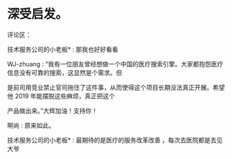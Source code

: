 # 深受启发。

评论区：

技术服务公司的小老板* : 那我也好好看看

WJ-zhuang : “我有一位朋友曾经想做一个中国的医疗搜索引擎。大家都抱怨医疗信息没有可靠的搜索，这显然是个需求。但

是前司用竞业禁止官司拖住了这件事，从而使得这个项目长期没法真正开展。希望他 2019 年能摆脱这些麻烦，真正把这个

产品做出来。”大辉加油！支持你！

啊尚 : 原来如此。

技术服务公司的小老板* : 最期待的是医疗的服务改革改善 ，每次去医院都是去见大爷